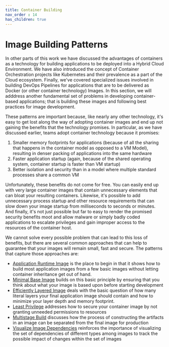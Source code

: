 ```yaml
---
title: Container Building
nav_order : 14
has_children: true
---
```

# Image Building Patterns

In other parts of this work we have discussed the advantages of containers as a technology for building applications to be deployed into a Hybrid Cloud Environment.  We have also introduced the concept of Container Orchestration projects like Kubernetes and their prevalence as a part of the Cloud ecosystem.  Finally, we've covered specialized issues involved in building DevOps Pipelines for applications that are to be delivered as Docker (or other container technology) Images.  In this section, we will adddress another fundamental set of problems in developing container-based applications; that is building these images and following best practices for image development. 

These patterns are important because, like nearly any other technology, it's easy to get lost along the way of adopting container images and end up not gaining the benefits that the technology promises.  In particular, as we have discussed earlier, teams adopt container technology because it promises:

1. Smaller memory footprints for applications (because of all the sharing that happens in the container model as opposed to a VM Model), resulting in denser packing of applications into the same hardware
2. Faster application startup (again, because of the shared operating system, container startup is faster than VM startup)
3. Better isolation and security than in a model where multiple standard processes share a common VM

Unfortunately, these benefits do not come for free.  You can easily end up with very large container images that contain unnecessary elements that can bloat your resulting containers. Likewise, it's possible to add unnecessary process startup and other resource requirements that can slow down your image startup from milliseconds to seconds or minutes.  And finally, it's not just possible but far to easy to render the promised security benefits moot and allow malware or simply badly coded applications to escalate privileges and gain improper access to the resources of the container host.

We cannot solve every possible problem that can lead to this loss of benefits, but there are several common approaches that can help to guarantee that your images will remain small, fast and secure.  The patterns that capture those approaches are:

+ [Application Runtime Image](Application-Runtime-Image.md) is the place to begin in that it shows how to build most application images from a few basic images without letting container inheritance get out of hand.
+ [Minimal Base Image](minimal-base-image.md) builds on this basic principle by ensuring that you think about what your image is based upon before starting development
+ [Efficiently Layered Image](Efficiently-Layered-Image.md) deals with the basic question of how many literal layers your final application image should contain and how to minimize your layer depth and memory footprint.
+ [Least Privilege](least-privilege.md) addresses how to secure your container image by not granting unneeded permissions to resources
+ [Multistage Build](multistage-image-build.md) discusses how the process of constructing the artifacts in an image can be separated from the final image for production
+ [Visualize Image Dependencies](Visualize-Image-Dependencies.md) reinforces the importance of visualizing the set of dependencies of different types among images to track the possible impact of changes within the set of images

